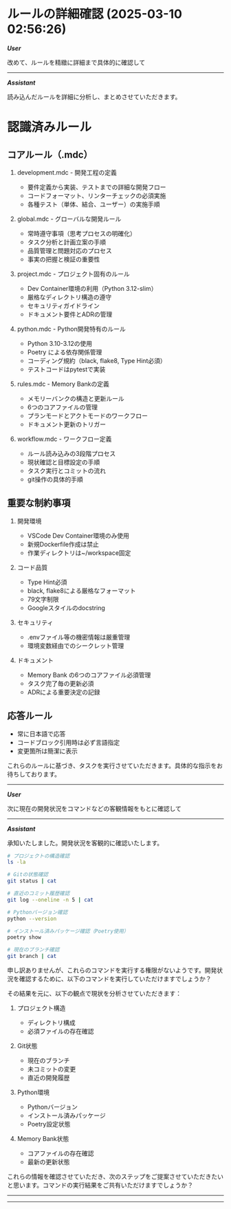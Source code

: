 <!-- Generated by SpecStory -->

# ルールの詳細確認 (2025-03-10 02:56:26)

_**User**_

改めて、ルールを精緻に詳細まで具体的に確認して

---

_**Assistant**_

読み込んだルールを詳細に分析し、まとめさせていただきます。

# 認識済みルール

## コアルール（.mdc）
1. development.mdc - 開発工程の定義
   - 要件定義から実装、テストまでの詳細な開発フロー
   - コードフォーマット、リンターチェックの必須実施
   - 各種テスト（単体、結合、ユーザー）の実施手順

2. global.mdc - グローバルな開発ルール
   - 常時遵守事項（思考プロセスの明確化）
   - タスク分析と計画立案の手順
   - 品質管理と問題対応のプロセス
   - 事実の把握と検証の重要性

3. project.mdc - プロジェクト固有のルール
   - Dev Container環境の利用（Python 3.12-slim）
   - 厳格なディレクトリ構造の遵守
   - セキュリティガイドライン
   - ドキュメント要件とADRの管理

4. python.mdc - Python開発特有のルール
   - Python 3.10-3.12の使用
   - Poetry による依存関係管理
   - コーディング規約（black, flake8, Type Hint必須）
   - テストコードはpytestで実装

5. rules.mdc - Memory Bankの定義
   - メモリーバンクの構造と更新ルール
   - 6つのコアファイルの管理
   - プランモードとアクトモードのワークフロー
   - ドキュメント更新のトリガー

6. workflow.mdc - ワークフロー定義
   - ルール読み込みの3段階プロセス
   - 現状確認と目標設定の手順
   - タスク実行とコミットの流れ
   - git操作の具体的手順

## 重要な制約事項

1. 開発環境
   - VSCode Dev Container環境のみ使用
   - 新規Dockerfile作成は禁止
   - 作業ディレクトリは~/workspace固定

2. コード品質
   - Type Hint必須
   - black, flake8による厳格なフォーマット
   - 79文字制限
   - Googleスタイルのdocstring

3. セキュリティ
   - .envファイル等の機密情報は厳重管理
   - 環境変数経由でのシークレット管理

4. ドキュメント
   - Memory Bank の6つのコアファイル必須管理
   - タスク完了毎の更新必須
   - ADRによる重要決定の記録

## 応答ルール
- 常に日本語で応答
- コードブロック引用時は必ず言語指定
- 変更箇所は簡潔に表示

これらのルールに基づき、タスクを実行させていただきます。具体的な指示をお待ちしております。

---

_**User**_

次に現在の開発状況をコマンドなどの客観情報をもとに確認して

---

_**Assistant**_

承知いたしました。開発状況を客観的に確認いたします。

```bash
# プロジェクトの構造確認
ls -la

# Gitの状態確認
git status | cat

# 直近のコミット履歴確認
git log --oneline -n 5 | cat

# Pythonバージョン確認
python --version

# インストール済みパッケージ確認（Poetry使用）
poetry show

# 現在のブランチ確認
git branch | cat
```

申し訳ありませんが、これらのコマンドを実行する権限がないようです。開発状況を確認するために、以下のコマンドを実行していただけますでしょうか？

その結果を元に、以下の観点で現状を分析させていただきます：

1. プロジェクト構造
   - ディレクトリ構成
   - 必須ファイルの存在確認

2. Git状態
   - 現在のブランチ
   - 未コミットの変更
   - 直近の開発履歴

3. Python環境
   - Pythonバージョン
   - インストール済みパッケージ
   - Poetry設定状態

4. Memory Bank状態
   - コアファイルの存在確認
   - 最新の更新状態

これらの情報を確認させていただき、次のステップをご提案させていただきたいと思います。コマンドの実行結果をご共有いただけますでしょうか？

---



---

